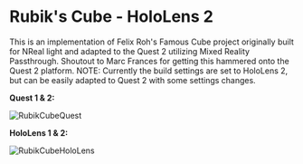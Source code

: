 # Rubik's Cube - HoloLens 2
 
This is an implementation of Felix Roh's Famous Cube project originally built for NReal light and adapted to the Quest 2 utilizing Mixed Reality Passthrough. Shoutout to Marc Frances for getting this hammered onto the Quest 2 platform. NOTE: Currently the build settings are set to HoloLens 2, but can be easily adapted to Quest 2 with some settings changes. 

**Quest 1 & 2:**

![RubikCubeQuest](https://user-images.githubusercontent.com/49875750/162357579-8ff204d9-0c21-485c-8b41-4138aa53a7ea.gif)

**HoloLens 1 & 2:**

![RubikCubeHoloLens](https://user-images.githubusercontent.com/49875750/162359860-72c380dd-394b-4612-b0c3-f8f26abdf41c.gif)
